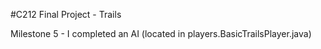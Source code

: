 #C212 Final Project - Trails

Milestone 5 - I completed an AI (located in players.BasicTrailsPlayer.java)